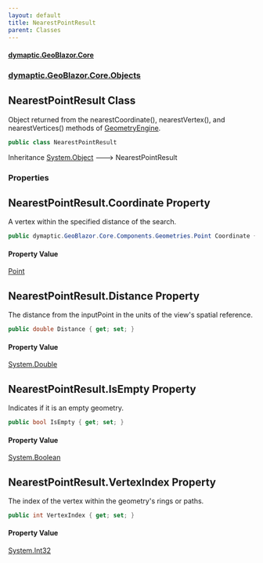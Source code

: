 ```yaml
---
layout: default
title: NearestPointResult
parent: Classes
---
```

#### [dymaptic.GeoBlazor.Core](index.html 'index')
### [dymaptic.GeoBlazor.Core.Objects](index.html#dymaptic.GeoBlazor.Core.Objects 'dymaptic.GeoBlazor.Core.Objects')

## NearestPointResult Class

Object returned from the nearestCoordinate(), nearestVertex(), and nearestVertices() methods of [GeometryEngine](dymaptic.GeoBlazor.Core.Model.GeometryEngine.html 'dymaptic.GeoBlazor.Core.Model.GeometryEngine').

```csharp
public class NearestPointResult
```

Inheritance [System.Object](https://docs.microsoft.com/en-us/dotnet/api/System.Object 'System.Object') &#129106; NearestPointResult
### Properties

<a name='dymaptic.GeoBlazor.Core.Objects.NearestPointResult.Coordinate'></a>

## NearestPointResult.Coordinate Property

A vertex within the specified distance of the search.

```csharp
public dymaptic.GeoBlazor.Core.Components.Geometries.Point Coordinate { get; set; }
```

#### Property Value
[Point](dymaptic.GeoBlazor.Core.Components.Geometries.Point.html 'dymaptic.GeoBlazor.Core.Components.Geometries.Point')

<a name='dymaptic.GeoBlazor.Core.Objects.NearestPointResult.Distance'></a>

## NearestPointResult.Distance Property

The distance from the inputPoint in the units of the view's spatial reference.

```csharp
public double Distance { get; set; }
```

#### Property Value
[System.Double](https://docs.microsoft.com/en-us/dotnet/api/System.Double 'System.Double')

<a name='dymaptic.GeoBlazor.Core.Objects.NearestPointResult.IsEmpty'></a>

## NearestPointResult.IsEmpty Property

Indicates if it is an empty geometry.

```csharp
public bool IsEmpty { get; set; }
```

#### Property Value
[System.Boolean](https://docs.microsoft.com/en-us/dotnet/api/System.Boolean 'System.Boolean')

<a name='dymaptic.GeoBlazor.Core.Objects.NearestPointResult.VertexIndex'></a>

## NearestPointResult.VertexIndex Property

The index of the vertex within the geometry's rings or paths.

```csharp
public int VertexIndex { get; set; }
```

#### Property Value
[System.Int32](https://docs.microsoft.com/en-us/dotnet/api/System.Int32 'System.Int32')
